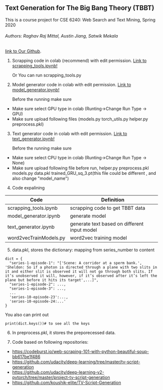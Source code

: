 
## Text Generation for The Big Bang Theory (TBBT)
This is a course project for CSE 6240: Web Search and Text Mining, Spring 2020

###### Authors: Raghav Raj Mittal, Austin Jiang, Satwik Mekala
[link to Our Github](https://github.com/AustinJia/bigBangTheoryTextGeneration).

1.	Scrapping code in colab (recommend) with edit permission. [Link to scrapping_tools.ipynb!](https://colab.research.google.com/drive/1EHPSoLq1u_1eD2dmO5eIpH1SnC2zdADm)

	Or You can run scrapping_tools.py

2.	Model generator code in colab with edit permission. [Link to model_generator.ipynb!](https://colab.research.google.com/drive/1PJJt6lzVxeGxMv4brBLiElOTP62ILQ8K)

	Before the running make sure 
- Make sure select GPU type in colab (Runting->Change Run Type -> GPU)
- Make sure upload following files (models.py torch_utils.py helper.py preprocess.pkl)

3.	Text generator code in colab with edit permission. [Link to text_generator.ipynb!](https://colab.research.google.com/drive/1GrpRP17WUOQlW9WbBuRN0izqqPhd2iYY)

	Before the running make sure 
- Make sure select CPU type in colab (Runting->Change Run Type -> None)
- Make sure upload following file before run, helper.py preprocess.pkl models.py data.pkl trained_GRU_sq_3.pt(this file could be different , and also change "model_name") 

4. Code expalining

| Code  | Definition |
| ------------- | ------------- |
| scrapping_tools.ipynb  |  scrapping code to get TBBT data |
| model_generator.ipynb  |  generate model |
| text_generator.ipynb  | generate text based on different input model  |
| word2vecTrainModels.py  | word2vec training model  |


5.	data.pkl,
	stores the dictionary: mapping from series_number to content

```
dict = {
  "series-1-episode-1": "['Scene: A corridor at a sperm bank.', 'Sheldon: So if a photon is directed through a plane with two slits in it and either slit is observed it will not go through both slits. If it’s unobserved it will, however, if it’s observed after it’s left the plane but before it hits its target',...]",
  "series-1-episode-2": ...,
  "series-1-episode-3": ...,
  ...
  'series-10-episode-23':...,
  'series-10-episode-24:...'
}
```

You also can print out
```
print(dict.keys())# to see all the keys
```

6. In preprocess.pkl, it stores the preporecessed data.

7. Code based on following repositories:
- https://codeburst.io/web-scraping-101-with-python-beautiful-soup-bb617be1f486
- https://github.com/udacity/deep-learning/tree/master/tv-script-generation
- https://github.com/udacity/deep-learning-v2-pytorch/tree/master/project-tv-script-generation
- https://github.com/koushik-elite/TV-Script-Generation

